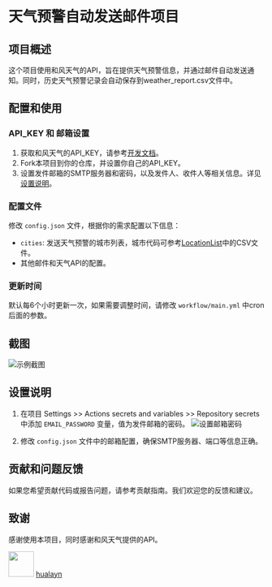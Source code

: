 # 天气预警自动发送邮件项目

## 项目概述

这个项目使用和风天气的API，旨在提供天气预警信息，并通过邮件自动发送通知。同时，历史天气预警记录会自动保存到weather_report.csv文件中。

## 配置和使用

### API_KEY 和 邮箱设置

1. 获取和风天气的API_KEY，请参考[开发文档](https://dev.qweather.com/docs/configuration/project-and-key/)。
2. Fork本项目到你的仓库，并设置你自己的API_KEY。
3. 设置发件邮箱的SMTP服务器和密码，以及发件人、收件人等相关信息。详见[设置说明](#设置说明)。

### 配置文件

修改 `config.json` 文件，根据你的需求配置以下信息：

- `cities`: 发送天气预警的城市列表，城市代码可参考[LocationList](https://github.com/qwd/LocationList)中的CSV文件。
- 其他邮件和天气API的配置。

### 更新时间

默认每6个小时更新一次，如果需要调整时间，请修改 `workflow/main.yml` 中cron后面的参数。

## 截图

![示例截图](https://github.com/jinde98/weatherwarn/assets/127750182/03bef2b3-7d94-4e98-b9a2-b8767f6d108d)

## 设置说明

1. 在项目 Settings >> Actions secrets and variables >> Repository secrets 中添加 `EMAIL_PASSWORD` 变量，值为发件邮箱的密码。
   ![设置邮箱密码](https://github.com/jinde98/weatherwarn/assets/127750182/a3f89047-7bfc-4c6f-b08d-0c69e17a7d63)

2. 修改 `config.json` 文件中的邮箱配置，确保SMTP服务器、端口等信息正确。

## 贡献和问题反馈

如果您希望贡献代码或报告问题，请参考贡献指南。我们欢迎您的反馈和建议。

## 致谢

感谢使用本项目，同时感谢和风天气提供的API。

[<img src="https://github.com/hualayn.png" width="50" height="50">](https://github.com/hualayn) [hualayn](https://github.com/hualayn)


